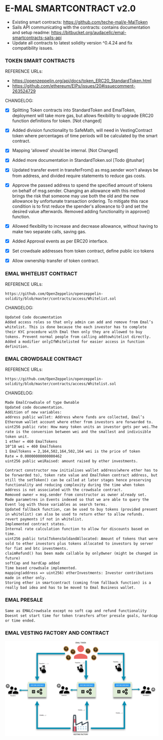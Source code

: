# E-MAL SMARTCONTRACT v2.0


- Existing smart contracts: https://github.com/teche-mal/e-MalToken
- Sails API communicating with the contracts: contains documentation and setup readme: https://bitbucket.org/audacellc/emal-smartcontracts-sails-api
- Update all contracts to latest solidity version ^0.4.24 and fix compatibility issues.


### TOKEN SMART CONTRACTS

REFERENCE URLs:

- https://openzeppelin.org/api/docs/token_ERC20_StandardToken.html
- https://github.com/ethereum/EIPs/issues/20#issuecomment-263524729


CHANGELOG:

- [x] Splitting Token contracts into StandardToken and EmalToken, deployment will take more gas, but allows flexibility to upgrade ERC20 function definitions for token. [Not changed]
- [x] Added division functionality to SafeMath, will need in VestingContract token where percentages of time periods will be calculated by the smart contract.
- [x] Mapping ‘allowed’ should be internal. [Not Changed]
- [x] Added more documentation in StandardToken.sol [Todo @tushar]
- [x] Updated transfer event in transferFrom() as msg.sender won't always be from address, and divided require statements to reduce gas costs.
- [x] Approve the passed address to spend the specified amount of tokens on behalf of msg.sender. Changing an allowance with this method brings the risk that someone may use both the old and the new allowance by unfortunate transaction ordering. To mitigate this race condition is to first reduce the spender's allowance to 0 and set the desired value afterwards. Removed adding functionality in approve() function.
- [x] Allowed flexibility to increase and decrease allowance, without having to make two separate calls, saving gas.
- [x] Added Approval events as per ERC20 interface.
- [x] Set crowdsale addresses from token contract, define public ico tokens
- [x] Allow ownership transfer of token contract.


### EMAL WHITELIST CONTRACT

REFERENCE URLs:
```
https://github.com/OpenZeppelin/openzeppelin-solidity/blob/master/contracts/access/Whitelist.sol
```
CHANGELOG:
```
Updated Code documentation
Added access roles so that only admin can add and remove from Emal’s whitelist. This is done because the each investor has to complete their KYC procedure with Emal then only they are allowed to buy tokens. Prevent normal people from calling addtowhitelist directly.
Added a modifier onlyIfWhitelisted for easier access in function definition.
```

### EMAL CROWDSALE CONTRACT

REFERENCE URLs:
```
https://github.com/OpenZeppelin/openzeppelin-solidity/blob/master/contracts/access/Whitelist.sol
```
CHANGELOG:
```
Made EmalCrowdsale of type Ownable
Updated code documentation.
Addition of new variables:
address public wallet: Address where funds are collected, Emal’s Ethereum wallet account where ether from investors are forwarded to.
uint256 public rate: How many token units an investor gets per wei.The rate is the conversion between wei and the smallest and indivisible token unit.
1 ether = 460 EmalTokens
10^18 wei = 460 EmalTokens
1 EmalTokens = 2,164,502,164,502,164 wei is the price of token
Rate = 0.00000000000000462
uint256 public weiRaised: amount raised by ether investments.
```
```
Contract constructor now initialises wallet address(where ether has to be forwarded to), token rate value and EmalToken contract address, but still the setToken() can be called at later stages hence preserving functionality and reducing complexity during the time when token address is not associated with the crowdsale contract.
Removed owner = msg.sender from constructor as owner already set.
Made parametres in Events indexed so that we are able to query the Event log with those variables as search terms.
Updated fallback function, can be used to buy tokens (provided present in whitelist) can also be used to return ether to allow refunds. revert payments if not in whitelist.
Implemented contract states.
Internal rate calculation function to allow for discounts based on time.
uint256 public totalTokensSoldandAllocated: Amount of tokens that were sold to ether investors plus tokens allocated to investors by server for fiat and btc investments.
claimRefund() has been made callable by onlyOwner (might be changed in future)
softCap and hardCap added
Time based crowdsale implemented.
mapping(address => uint256) etherInvestments: Investor contributions made in ether only.
Storing ether in smartcontract (coming from fallback function) is a really bad idea and has to be moved to Emal Business wallet.
```

### EMAL PRESALE

```
Same as EMALCrowdsale except no soft cap and refund functionality
Doesnt set start time for token transfers after presale goals, hardcap or time ended.
```


### EMAL VESTING FACTORY AND CONTRACT

![alt text](https://github.com/AudaceLLC/E-MAL-Crowdsale-Smart-Contracts/blob/master/VestingFactoryLayout.PNG?raw=true)
